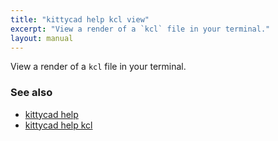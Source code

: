 ```yaml
---
title: "kittycad help kcl view"
excerpt: "View a render of a `kcl` file in your terminal."
layout: manual
---
```


View a render of a `kcl` file in your terminal.

### See also

* [kittycad help](./kittycad_help)
* [kittycad help kcl](./kittycad_help_kcl)